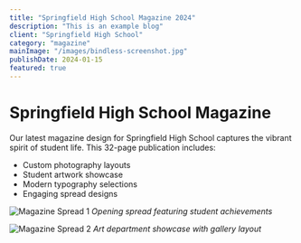 ```yaml
---
title: "Springfield High School Magazine 2024"
description: "This is an example blog"
client: "Springfield High School"
category: "magazine"
mainImage: "/images/bindless-screenshot.jpg"
publishDate: 2024-01-15
featured: true
---
```


# Springfield High School Magazine

Our latest magazine design for Springfield High School captures the vibrant spirit of student life. This 32-page publication includes:

- Custom photography layouts
- Student artwork showcase
- Modern typography selections
- Engaging spread designs

![Magazine Spread 1](/visible-venus/images/bindless-screenshot.jpg)
*Opening spread featuring student achievements*

![Magazine Spread 2](/images/magazine-spread2.jpg)
*Art department showcase with gallery layout*
